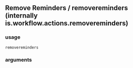 
## Remove Reminders / removereminders (internally is.workflow.actions.removereminders)

### usage
`removereminders `

### arguments

